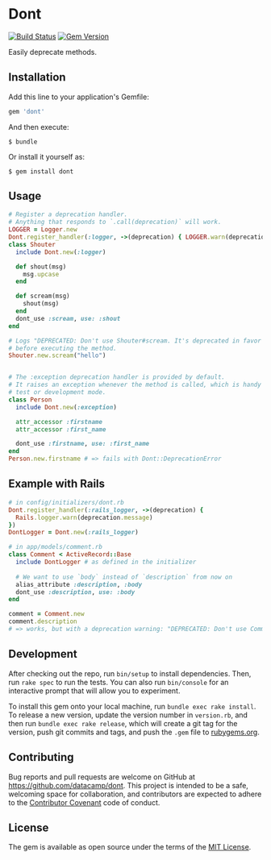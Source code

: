 # Dont

[![Build Status](https://travis-ci.org/datacamp/dont.svg?branch=master)](https://travis-ci.org/datacamp/dont) [![Gem Version](https://badge.fury.io/rb/dont.svg)](https://badge.fury.io/rb/dont) 

Easily deprecate methods.

## Installation

Add this line to your application's Gemfile:

```ruby
gem 'dont'
```

And then execute:

    $ bundle

Or install it yourself as:

    $ gem install dont

## Usage

```ruby
# Register a deprecation handler.
# Anything that responds to `.call(deprecation)` will work.
LOGGER = Logger.new
Dont.register_handler(:logger, ->(deprecation) { LOGGER.warn(deprecation.message) })
class Shouter
  include Dont.new(:logger)

  def shout(msg)
    msg.upcase
  end

  def scream(msg)
    shout(msg)
  end
  dont_use :scream, use: :shout
end

# Logs "DEPRECATED: Don't use Shouter#scream. It's deprecated in favor of shout.", 
# before executing the method.
Shouter.new.scream("hello")


# The :exception deprecation handler is provided by default.
# It raises an exception whenever the method is called, which is handy in
# test or development mode.
class Person
  include Dont.new(:exception)

  attr_accessor :firstname
  attr_accessor :first_name

  dont_use :firstname, use: :first_name
end
Person.new.firstname # => fails with Dont::DeprecationError
```

## Example with Rails

```ruby
# in config/initializers/dont.rb
Dont.register_handler(:rails_logger, ->(deprecation) { 
  Rails.logger.warn(deprecation.message) 
})
DontLogger = Dont.new(:rails_logger)

# in app/models/comment.rb
class Comment < ActiveRecord::Base
  include DontLogger # as defined in the initializer
  
  # We want to use `body` instead of `description` from now on
  alias_attribute :description, :body
  dont_use :description, use: :body
end

comment = Comment.new
comment.description
# => works, but with a deprecation warning: "DEPRECATED: Don't use Comment#description. It's deprecated in favor of body."

```

## Development

After checking out the repo, run `bin/setup` to install dependencies. Then, run `rake spec` to run the tests. You can also run `bin/console` for an interactive prompt that will allow you to experiment.

To install this gem onto your local machine, run `bundle exec rake install`. To release a new version, update the version number in `version.rb`, and then run `bundle exec rake release`, which will create a git tag for the version, push git commits and tags, and push the `.gem` file to [rubygems.org](https://rubygems.org).

## Contributing

Bug reports and pull requests are welcome on GitHub at https://github.com/datacamp/dont. This project is intended to be a safe, welcoming space for collaboration, and contributors are expected to adhere to the [Contributor Covenant](http://contributor-covenant.org) code of conduct.


## License

The gem is available as open source under the terms of the [MIT License](http://opensource.org/licenses/MIT).

